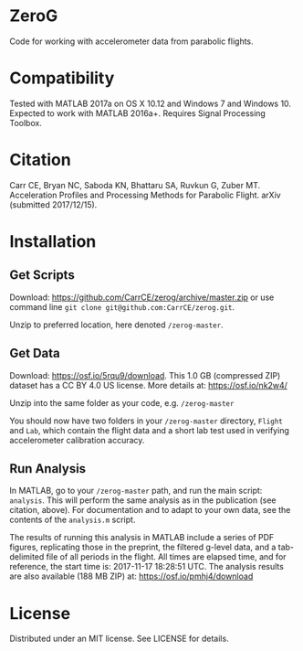 # ZeroG
Code for working with accelerometer data from parabolic flights.

# Compatibility
Tested with MATLAB 2017a on OS X 10.12 and Windows 7 and Windows 10. Expected to work with MATLAB 2016a+.
Requires Signal Processing Toolbox.

# Citation
Carr CE, Bryan NC, Saboda KN, Bhattaru SA, Ruvkun G, Zuber MT. Acceleration Profiles and Processing Methods for Parabolic Flight. arXiv (submitted 2017/12/15).

# Installation
## Get Scripts
Download: <https://github.com/CarrCE/zerog/archive/master.zip> or use command line ```git clone git@github.com:CarrCE/zerog.git```.

Unzip to preferred location, here denoted ```/zerog-master```.

## Get Data
Download: <https://osf.io/5rqu9/download>. This 1.0 GB (compressed ZIP) dataset has a CC BY 4.0 US license. More details at: <https://osf.io/nk2w4/>

Unzip into the same folder as your code, e.g. ```/zerog-master```

You should now have two folders in your ```/zerog-master``` directory, ```Flight``` and ```Lab```, which contain the flight data and a short lab test used in verifying accelerometer calibration accuracy.

## Run Analysis
In MATLAB, go to your ```/zerog-master``` path, and run the main script: ```analysis```. This will perform the same analysis as in the publication (see citation, above). For documentation and to adapt to your own data, see the contents of the ```analysis.m``` script.

The results of running this analysis in MATLAB include a series of PDF figures, replicating those in the preprint, the filtered g-level data, and a tab-delimited file of all periods in the flight. All times are elapsed time, and for reference, the start time is: 2017-11-17 18:28:51 UTC. The analysis results are also available (188 MB ZIP) at: <https://osf.io/pmhj4/download>

# License
Distributed under an MIT license. See LICENSE for details.
